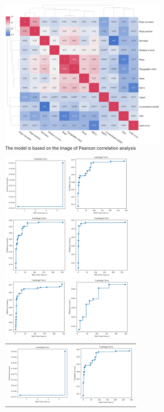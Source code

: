 ![](https://github.com/xccuse/FLAML-landslide-map/blob/main/fig/Figure%206.png)
The model is based on the image of Pearson correlation analysis
![]()![]()![]()![]()![]()![]()
  <tr>
    <td><img src="https://github.com/xccuse/FLAML-landslide-map/blob/main/fig/Figure%207a.png" alt="Image 1" width="200"></td>
    <td><img src="https://github.com/xccuse/FLAML-landslide-map/blob/main/fig/Figure%207b.png" alt="Image 2" width="200"></td>
  </tr>
  <tr>
    <td><img src="https://github.com/xccuse/FLAML-landslide-map/blob/main/fig/Figure%207c.png" alt="Image 1" width="200"></td>
    <td><img src="https://github.com/xccuse/FLAML-landslide-map/blob/main/fig/Figure%207d.png" alt="Image 2" width="200"></td>
  </tr>
   <tr>
    <td><img src="https://github.com/xccuse/FLAML-landslide-map/blob/main/fig/Figure%207e.png" alt="Image 5" width="200"></td>
    <td><img src="https://github.com/xccuse/FLAML-landslide-map/blob/main/fig/Figure%207f.png" alt="Image 6" width="200"></td>
  </tr>


<table>
    <td><img src="https://github.com/xccuse/FLAML-landslide-map/blob/main/fig/Figure%207a.png" alt="Image 1" width="200"></td>
    <td><img src="https://github.com/xccuse/FLAML-landslide-map/blob/main/fig/Figure%207b.png" alt="Image 2" width="200"></td>
</table>
